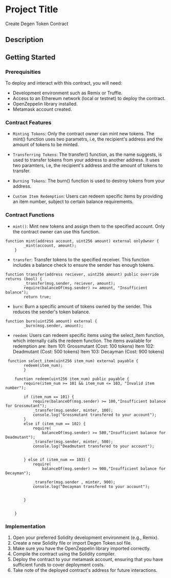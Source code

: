 # Project Title

Create Degen Token Contract

## Description



## Getting Started

### Prerequisities

To deploy and interact with this contract, you will need:

* Development environment such as Remix or Truffle.
* Access to an Ethereum network (local or testnet) to deploy the contract.
* OpenZeppelin library installed.
* Metamask account created.

### Contract Features

* `Minting Tokens`: Only the contract owner can mint new tokens. The mint() function uses two parametrs, i.e, the recipient's address and the amount of tokens to be minted.

* `Transferring Tokens`: The transfer() function, as the name suggests, is used to transfer tokens from your address to another address. It uses two paramters, i.e, the recipient's address and the amount of tokens to transfer.

* `Burning Tokens`: The burn() function is used to destroy tokens from your address.

* `Custom Item Redemption`: Users can redeem specific items by providing an item number, subject to certain balance requirements.

### Contract Functions

* `mint()`: Mint new tokens and assign them to the specified account. Only the contract owner can use this function.
```
function mint(address account, uint256 amount) external onlyOwner {
        _mint(account, amount);
    }
```

* `transfer`: Transfer tokens to the specified receiver. This function includes a balance check to ensure the sender has enough tokens.
```
function transfer(address reciever, uint256 amount) public override returns (bool) {
        _transfer(msg.sender, reciever, amount);
        require(balanceOf(msg.sender) >= amount, "Insufficient balance");
        return true;
```

* `burn`: Burn a specific amount of tokens owned by the sender. This reduces the sender's token balance.
```
function burn(uint256 amount) external {
        _burn(msg.sender, amount);
```

* `reedem`: Users can redeem specific items using the select_item function, which internally calls the redeem function. The items available for redemption are:
Item 101: Grossmutant (Cost: 100 tokens)
Item 102: Deadmutant (Cost: 500 tokens)
Item 103: Decayman (Cost: 900 tokens)
```
 function select_item(uint256 item_num) external payable {
        redeem(item_num);
        }

    function redeem(uint256 item_num) public payable {
        require(item_num >= 101 && item_num <= 103, "Invalid item number");

        if (item_num == 101) {
            require(balanceOf(msg.sender) >= 100,"Insufficient balance for Grossmutant");
            _transfer(msg.sender, minter, 100);
            console.log("Grossmutant transfered to your account");
        } 
        else if (item_num == 102) {
            require(
                balanceOf(msg.sender) >= 500,"Insufficient balance for Deadmutant");
            _transfer(msg.sender, minter, 500);
            console.log("Deadmutant transfered to your account");

           
        } else if (item_num == 103) {
            require(
                balanceOf(msg.sender) >= 900,"Insufficient balance for Decayman");
            
            _transfer(msg.sender , minter, 900);
            console.log("Decayman transfered to your account");

            
        }

        
    }
```
### Implementation

1. Open your preferred Solidity development environment (e.g., Remix).
2. Create a new Solidity file or import Degen Token.sol file.
3. Make sure you have the OpenZeppelin library imported correctly.
4. Compile the contract using the Solidity compiler.
5. Deploy the contract to your metamask account, ensuring that you have sufficient funds to cover deployment costs.
6. Take note of the deployed contract's address for future interactions.
